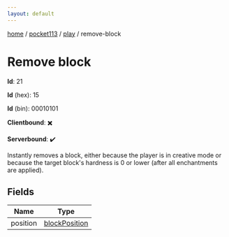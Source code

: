 ```yaml
---
layout: default
---
```


[home](/)  /  [pocket113](/protocol/pocket113)  /  [play](/protocol/pocket113/play)  /  remove-block

# Remove block

**Id**: 21

**Id** (hex): 15

**Id** (bin): 00010101

**Clientbound**: ✖️

**Serverbound**: ✔️

Instantly removes a block, either because the player is in creative mode or because the target block's hardness is 0 or lower (after all enchantments are applied).

## Fields

Name | Type
---|---
position | [blockPosition](/protocol/pocket113/types/block-position)

